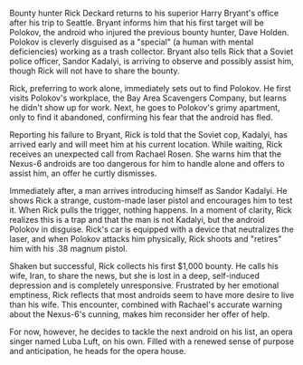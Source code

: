 Bounty hunter Rick Deckard returns to his superior Harry Bryant's office after his trip to Seattle. Bryant informs him that his first target will be Polokov, the android who injured the previous bounty hunter, Dave Holden. Polokov is cleverly disguised as a "special" (a human with mental deficiencies) working as a trash collector. Bryant also tells Rick that a Soviet police officer, Sandor Kadalyi, is arriving to observe and possibly assist him, though Rick will not have to share the bounty.

Rick, preferring to work alone, immediately sets out to find Polokov. He first visits Polokov's workplace, the Bay Area Scavengers Company, but learns he didn't show up for work. Next, he goes to Polokov's grimy apartment, only to find it abandoned, confirming his fear that the android has fled.

Reporting his failure to Bryant, Rick is told that the Soviet cop, Kadalyi, has arrived early and will meet him at his current location. While waiting, Rick receives an unexpected call from Rachael Rosen. She warns him that the Nexus-6 androids are too dangerous for him to handle alone and offers to assist him, an offer he curtly dismisses.

Immediately after, a man arrives introducing himself as Sandor Kadalyi. He shows Rick a strange, custom-made laser pistol and encourages him to test it. When Rick pulls the trigger, nothing happens. In a moment of clarity, Rick realizes this is a trap and that the man is not Kadalyi, but the android Polokov in disguise. Rick's car is equipped with a device that neutralizes the laser, and when Polokov attacks him physically, Rick shoots and "retires" him with his .38 magnum pistol.

Shaken but successful, Rick collects his first $1,000 bounty. He calls his wife, Iran, to share the news, but she is lost in a deep, self-induced depression and is completely unresponsive. Frustrated by her emotional emptiness, Rick reflects that most androids seem to have more desire to live than his wife. This encounter, combined with Rachael's accurate warning about the Nexus-6's cunning, makes him reconsider her offer of help.

For now, however, he decides to tackle the next android on his list, an opera singer named Luba Luft, on his own. Filled with a renewed sense of purpose and anticipation, he heads for the opera house.